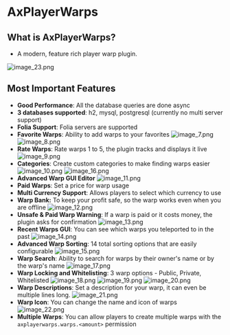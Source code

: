 # AxPlayerWarps

## What is AxPlayerWarps?
- A modern, feature rich player warp plugin. 

![image_23.png](image_23.png)

## Most Important Features
* **Good Performance**: All the database queries are done async
* **3 databases supported**: h2, mysql, postgresql (currently no multi server support)
* **Folia Support**: Folia servers are supported
* **Favorite Warps**: Ability to add warps to your favorites
![image_7.png](image_7.png)
![image_8.png](image_8.png)
* **Rate Warps**: Rate warps 1 to 5, the plugin tracks and displays it live
![image_9.png](image_9.png)
* **Categories**: Create custom categories to make finding warps easier
![image_10.png](image_10.png)
![image_16.png](image_16.png)
* **Advanced Warp GUI Editor**
![image_11.png](image_11.png)
* **Paid Warps**: Set a price for warp usage
* **Multi Currency Support**: Allows players to select which currency to use
* **Warp Bank:** To keep your profit safe, so the warp works even when you are offline
![image_12.png](image_12.png)
* **Unsafe & Paid Warp Warning**: If a warp is paid or it costs money, the plugin asks for confirmation
![image_13.png](image_13.png)
* **Recent Warps GUI**: You can see which warps you teleported to in the past
![image_14.png](image_14.png)
* **Advanced Warp Sorting**: 14 total sorting options that are easily configurable
![image_15.png](image_15.png)
* **Warp Search**: Ability to search for warps by their owner's name or by the warp's name
![image_17.png](image_17.png)
* **Warp Locking and Whitelisting**: 3 warp options - Public, Private, Whitelisted
![image_18.png](image_18.png)
![image_19.png](image_19.png)
![image_20.png](image_20.png)
* **Warp Descriptions**: Set a description for your warp, it can even be multiple lines long.
![image_21.png](image_21.png)
* **Warp Icon**: You can change the name and icon of warps
![image_22.png](image_22.png)
* **Multiple Warps**: You can allow players to create multiple warps with the `axplayerwarps.warps.<amount>` permission